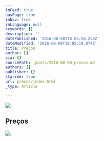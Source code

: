 ```yaml
---
inFeed: true
hasPage: true
inNav: true
inLanguage: null
keywords: []
description: ''
datePublished: '2016-08-08T18:05:50.250Z'
dateModified: '2016-08-08T18:05:19.074Z'
title: Preços
author: []
via: {}
sourcePath: _posts/2016-08-08-precos.md
authors: []
publisher: {}
starred: true
url: precos/index.html
_type: Article

---
```

![](https://the-grid-user-content.s3-us-west-2.amazonaws.com/4d61cf6e-436d-416a-8efd-179ae25d09b4.png)

## Preços
![](https://the-grid-user-content.s3-us-west-2.amazonaws.com/431bc595-ed2a-43f5-9df7-5a92b6d604cf.png)